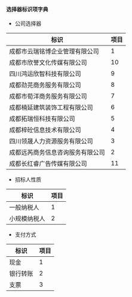 #### 选择器标识项字典

- 公司选择器

| 标识              | 项目  |
|-----------------|-----|
| 成都市云瑞铭博企业管理有限公司 | 1   |
| 成都市欣誉文化传媒有限公司   | 10  |
| 四川鸿运欣智科技有限公司                | 9   |
|  成都劲芫商务服务有限公司               | 8   |
|  成都市荀洋商务服务有限公司               | 7   |
| 成都楠延建筑装饰工程有限公司                | 6   |
|   成都拓瑞恒科技有限公司              | 5   |
| 成都梓砼信息技术有限公司                | 4   |
|  四川领晟人力资源服务有限公司               | 3   |
| 成都远芮商务信息咨询服务有限公司                | 2   |
| 成都长红睿广告传媒有限公司                | 11  |


- 招标人性质

| 标识              | 项目  |
|-----------------|-----|
| 一般纳税人 | 1   |
| 小规模纳税人 | 2   |



- 支付方式

| 标识              | 项目  |
|-----------------|-----|
| 现金 | 1   |
| 银行转账 | 2   |
| 支票 | 3   |
